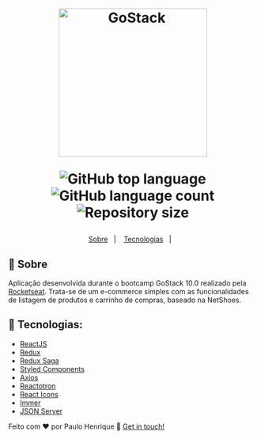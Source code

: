 <h1 align="center">
    <img alt="GoStack" src="https://ik.imagekit.io/hwyksvj4iv/rocketshoes_-t4_Ti_qH.svg" width="300px" />
    <p align="center">
      <img alt="GitHub top language" src="https://img.shields.io/github/languages/top/paulohenriquepm/rocketshoes">
      <img alt="GitHub language count" src="https://img.shields.io/github/languages/count/paulohenriquepm/rocketshoes">
      <img alt="Repository size" src="https://img.shields.io/github/repo-size/paulohenriquepm/rocketshoes">
    </p>
</h1>

<p align="center">
  <a href="#page_with_curl-sobre">Sobre</a>&nbsp;&nbsp;&nbsp;|&nbsp;&nbsp;&nbsp;
  <a href="#hammer-tecnologias">Tecnologias</a>&nbsp;&nbsp;&nbsp;|&nbsp;&nbsp;&nbsp;
</p>

## :page_with_curl: Sobre
  Aplicação desenvolvida durante o bootcamp GoStack 10.0 realizado pela [Rocketseat](https://rocketseat.com.br/).
  Trata-se de um e-commerce simples com as funcionalidades de listagem de produtos e carrinho de compras, baseado na NetShoes.


## :hammer: Tecnologias:
- [ReactJS](https://pt-br.reactjs.org/docs/getting-started.html)
- [Redux](https://redux.js.org/introduction/getting-started)
- [Redux Saga](https://github.com/redux-saga/redux-saga)
- [Styled Components](https://styled-components.com/)
- [Axios](https://github.com/axios/axios)
- [Reactotron](https://github.com/infinitered/reactotron)
- [React Icons](https://react-icons.netlify.com/#/)
- [Immer](https://github.com/immerjs/immer)
- [JSON Server](https://github.com/typicode/json-server#getting-started)

Feito com ❤ por Paulo Henrique 👋 [Get in touch!](https://github.com/paulohenriquepm)